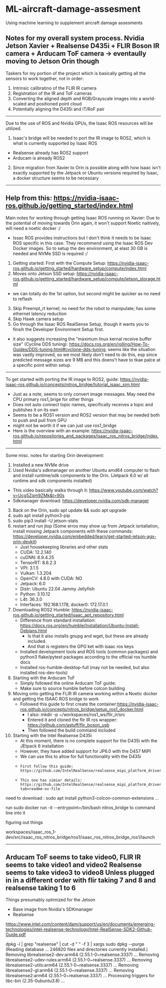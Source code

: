 # ML-aircraft-damage-assesment
Using machine learning to supplement aircraft damage assesments

Notes for my overall system process. Nvidia Jetson Xavier + Realsense D435i + FLIR Boson IR camera + Arducam ToF camera -> eventaully moving to Jetson Orin though
---
Taskers for my portion of the project which is basically getting all the sensors to work together, not in order:
1. Intrinsic calibratino of the FLIR IR camera
2. Registration of the IR and ToF cameras
3. Converting the aligned depth and RGB/Grayscale images into a world-scaled and positioned point cloud
4. Potentially aligning the D435i and IT/RoF pair
---
Due to the use of ROS and Nvidia GPUs, the Isaac ROS resources will be utilized.
1. Isaac's bridge will be needed to port the IR image to ROS2, which is what is currently supported by Isaac ROS
- Realsense already has ROS2 support
- Arducam is already ROS2
2. Since migration from Xavier to Orin is possible along with how Isaac isn't exactly supported by the Jetpack or Ubuntu versions required by Isaac, a docker structure seems to be necessary
---
Help from this: https://nvidia-isaac-ros.github.io/getting_started/index.html
---
Main notes for working through getting Isaac ROS running on Xavier:
Due to the potential of moving towards Orin again, it won't support Noetic naitively, will need a noetic docker :/
- Issac ROS provides instructions but I don't think it needs to be Isaac ROS specific in this case.
They recommend using the Isaac ROS Dev Docker images.
So to setup the dev environment, at elast 30 GB is needed and NVMe SSD is required :/
1. Getting started: First with the Compute Setup: https://nvidia-isaac-ros.github.io/getting_started/hardware_setup/compute/index.html
2. Moves onto Jetson SSD setup: https://nvidia-isaac-ros.github.io/getting_started/hardware_setup/compute/jetson_storage.html
- we can totally do the 1st option, but second might be quicker as no need to reflash
3. Skip Preempt_rt kernel; no need for the robot to manipulate; has some ethernet latency reduction
4. Skip Hawk camera setup
5. Go through the Isaac ROS RealSense Setup, though it wants you to finsih the Developer Environment Setup first.
  - it also suggests increasing the "maximum linux kernal receive buffer size" (Cycline DDS tuning): https://docs.ros.org/en/rolling/How-To-Guides/DDS-tuning.html#cyclone-dds-tuning; seems like the situation was vastly improved, so we most likely don't need to do this, esp since predicted message sizes are 9 MB and this doens't have to tkae palce at a specific point within setup.

---
To get started with porting the IR image to ROS2, guide: https://nvidia-isaac-ros.github.io/concepts/nitros_bridge/tutorial_isaac_sim.html
- Just as a note, seems to only convert image messages. May need the CPU primary ros1_brige for other things
- Does not auto connect topic names, specifically receives a topic and publishes it on its own
- Seems to be a ROS1 version and ROS2 version that may be needed both to push and pull from GPU
- might not be worth it if we can just use ros1_bridge
- Here is the overview with an example: https://nvidia-isaac-ros.github.io/repositories_and_packages/isaac_ros_nitros_bridge/index.html
---
Some misc. notes for starting Orin development:
1. Installed a new NVMe drive
2. Used Nvidia's sdkmanager on another Ubuntu amd64 computer to flash and install runtime/sdk components to the Orin. (Jetpack 6.0 w/ all runtime and sdk components installed)
- This video basically walks through it: https://www.youtube.com/watch?v=Ucg5Zqm9ZMk&t=90s
- Sdkmanager download: https://developer.nvidia.com/sdk-manager
3. Back on the Orin, sudo apt update && sudo apt upgrade
4. sudo apt install python3-pip
4. sudo pip3 install -U jetson-stats
5. restart and run jtop
  (Some erros may show up from Jetpack isntallation, install missing Jetpack components with these commands: https://developer.nvidia.com/embedded/learn/get-started-jetson-agx-orin-devkit)
    - Just housekeeping libraries and other stats
    -   CUDA: 12.2.140
    -   cuDNN: 8.9.4.25
    -   TensorRT: 8.6.2.3
    -   VPI: 3.1.5
    -   Vulkan: 1.3.204
    -   OpenCV: 4.8.0 with CUDA: NO
    -   Jetpack: 6.0
    -   Distr: Ubuntu 22.04 Jammy Jellyfish
    -   Python: 3.10.12
    -   L4t: 36.3.0
    -   Interfaces: 192.168.1.178, docker0: 172.17.0.1
6. Downloading ROS2 Humble: https://nvidia-isaac-ros.github.io/getting_started/isaac_apt_repository.html
    - Difference from standard installation: https://docs.ros.org/en/humble/Installation/Ubuntu-Install-Debians.html
        - Is that it also installs gnupg and wget, but these are already included.
        - And that is registers the GPG ket with isaac ros keys
    - Installed development tools and ROS tools (common packages) and python3 flake/pytest packages according to the official ros humble docs
    - Installed ros-humble-desktop-full (may not be needed, but also installed ros-dev-tools)
7. Starting with the Arducam ToF
    - Simply followed the online Arducam ToF guide:
    - Make sure to source humble before colcon building
8. Moving onto getting the FLIR IR camera working within a Noetic docker and getting the ISAAC ROS bridge to work
    - Followed this guide to first create the container:https://nvidia-isaac-ros.github.io/concepts/nitros_bridge/setup_ros1_docker.html
        - I also: mkdir -p ~/workspaces/ros1_ws/flir_ir/src
        - Entered it and cloned the flir IR ros wrapper: https://github.com/astuff/flir_boson_usb
        - Then followed the build command included
7. Starting with the Intel Realsense D435i
    - At this moment, there is no complete support for the D435i with the JEtpack 6 installation
    -   However, they have added support for JP6.0 with the D457 MIPI
    -   We can use this to allow for full functionality with the D435i
    -     First follow this guide: https://github.com/IntelRealSense/realsense_mipi_platform_driver/tree/dev
    -     This one has simiar details: https://github.com/IntelRealSense/realsense_mipi_platform_driver?tab=readme-ov-file

need to download : sudo apt install python3-colcon-common-extensions ...

run sudo docker run -it --entrypoint=/bin/bash nitros_bridge to command line into it

figuring out things

workspaces/isaac_ros_1-dev/src/isaac_ros_nitros_bridge/ros1/isaac_ros_nitros_bridge_ros1/launch

---
Arducam ToF seems to take video0, FLIR IR seems to take video1 and video2
Realsense seems to take video3 to video8
Unless plugged in in a different order with flir taking 7 and 8 and realsense taking 1 to 6
---
Things presumably optimized for the Jetson
- Base image from Nvidia's SDKmanager
- Realsense

https://www.intel.com/content/dam/support/us/en/documents/emerging-technologies/intel-realsense-technology/Intel-RealSense-SDK2-Github-Guide.pdf

dpkg -l | grep "realsense" | cut -d " " -f 3 | xargs sudo dpkg --purge
(Reading database ... 246820 files and directories currently installed.)
Removing librealsense2-dev:arm64 (2.55.1-0~realsense.3337) ...
Removing librealsense2-udev-rules:arm64 (2.55.1-0~realsense.3337) ...
Removing librealsense2-utils:arm64 (2.55.1-0~realsense.3337) ...
Removing librealsense2-gl:arm64 (2.55.1-0~realsense.3337) ...
Removing librealsense2:arm64 (2.55.1-0~realsense.3337) ...
Processing triggers for libc-bin (2.35-0ubuntu3.8) ...
